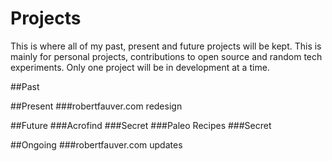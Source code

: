 Projects
========

This is where all of my past, present and future projects will be kept. This is mainly for personal projects, contributions to open source and random tech experiments. Only one project will be in development at a time.

##Past

##Present
###robertfauver.com redesign

##Future
###Acrofind
###Secret
###Paleo Recipes
###Secret

##Ongoing
###robertfauver.com updates
